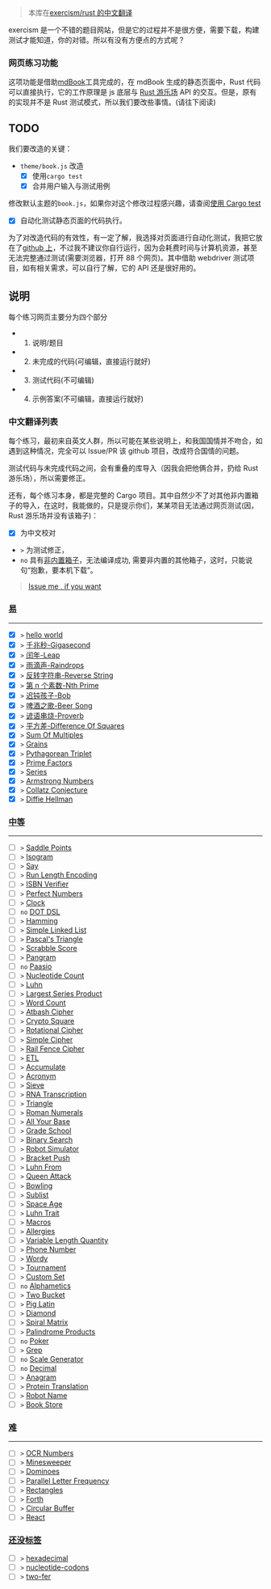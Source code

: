 > 本库在[exercism/rust 的中文翻译](https://github.com/chinanf-boy/exercism-rust-zh)

exercism 是一个不错的题目网站，但是它的过程并不是很方便，需要下载，构建测试才能知道，你的对错。所以有没有方便点的方式呢？

### 网页练习功能

这项功能是借助[mdBook]工具完成的，在 mdBook 生成的静态页面中，Rust 代码可以直接执行，它的工作原理是 js 底层与 [Rust 游乐场](https://play.rust-lang.org) API 的交互。但是，原有的实现并不是 Rust 测试模式，所以我们要改些事情。(请往下阅读)

[mdbook]: https://github.com/rust-lang-nursery/mdBook

## TODO

我们要改造的关键：

- `theme/book.js` 改造
  - [x] 使用`cargo test`
  - [x] 合并用户输入与测试用例

修改默认主题的`book.js`，如果你对这个修改过程感兴趣，请查阅[使用 Cargo test](./add-test-code.md)

- [x] 自动化测试静态页面的代码执行。

为了对改造代码的有效性，有一定了解，我选择对页面进行自动化测试，我把它放在了[github 上](https://github.com/chinanf-boy/exercism-rust-zh-webdriver)，不过我不建议你自行运行，因为会耗费时间与计算机资源，甚至无法完整通过测试(需要浏览器，打开 88 个网页)。其中借助 webdriver 测试项目，如有相关需求，可以自行了解，它的 API 还是很好用的。

## 说明

每个练习网页主要分为四个部分

- 1. 说明/题目
- 2. 未完成的代码(可编辑，直接运行就好)
- 3. 测试代码(不可编辑)
- 4. 示例答案(不可编辑，直接运行就好)

### 中文翻译列表

每个练习，最初来自英文人群，所以可能在某些说明上，和我国国情并不吻合，如遇到这种情况，完全可以 Issue/PR 该 github 项目，改成符合国情的问题。

测试代码与未完成代码之间，会有重叠的库导入（因我会把他俩合并，扔给 Rust 游乐场），所以需要修正。

还有，每个练习本身，都是完整的 Cargo 项目。其中自然少不了对其他非内置箱子的导入，在这时，我能做的，只是提示你们，某某项目无法通过网页测试(因，Rust 游乐场并没有该箱子)：

- [x] 为中文校对
- `>` 为测试修正，
- `no` 具有[非内置箱子](https://github.com/integer32llc/rust-playground/blob/master/compiler/base/Cargo.toml)，无法编译成功, 需要非内置的其他箱子，这时，只能说句“抱歉，要本机下载”。

> [Issue me , if you want](https://github.com/chinanf-boy/exercism-rust-zh/issues?q=is%3Aissue+is%3Aopen+sort%3Aupdated-desc)

### [易](./low.md)

---

- [x] `>` [hello world](./hello-world/README.zh.md)
- [x] `>` [千兆秒-Gigasecond](./gigasecond/README.zh.md)
- [x] `>` [闰年-Leap](./leap/README.zh.md)
- [x] `>` [雨滴声-Raindrops](./raindrops/README.zh.md)
- [x] `>` [反转字符串-Reverse String](./reverse-string/README.zh.md)
- [x] `>` [第 n 个素数-Nth Prime](./nth-prime/README.zh.md)
- [x] `>` [迟钝孩子-Bob](./bob/README.zh.md)
- [x] `>` [啤酒之歌-Beer Song](./beer-song/README.zh.md)
- [x] `>` [谚语串烧-Proverb](./proverb/README.zh.md)
- [x] `>` [平方差-Difference Of Squares](./difference-of-squares/README.zh.md)
- [x] `>` [Sum Of Multiples](./sum-of-multiples/README.zh.md)
- [x] `>` [Grains](./grains/README.zh.md)
- [x] `>` [Pythagorean Triplet](./pythagorean-triplet/README.zh.md)
- [x] `>` [Prime Factors](./prime-factors/README.zh.md)
- [x] `>` [Series](./series/README.zh.md)
- [x] `>` [Armstrong Numbers](./armstrong-numbers/README.zh.md)
- [x] `>` [Collatz Conjecture](./collatz-conjecture/README.zh.md)
- [x] `>` [Diffie Hellman](./diffie-hellman/README.zh.md)

### [中等](./medium.md)

---

- [ ] `>` [Saddle Points](./saddle-points/README.zh.md)
- [ ] `>` [Isogram](./isogram/README.zh.md)
- [ ] `>` [Say](./say/README.zh.md)
- [ ] `>` [Run Length Encoding](./run-length-encoding/README.zh.md)
- [ ] `>` [ISBN Verifier](./isbn-verifier/README.zh.md)
- [ ] `>` [Perfect Numbers](./perfect-numbers/README.zh.md)
- [ ] `>` [Clock](./clock/README.zh.md)
- [ ] `no` [DOT DSL](./dot-dsl/README.zh.md)
- [ ] `>` [Hamming](./hamming/README.zh.md)
- [ ] `>` [Simple Linked List](./simple-linked-list/README.zh.md)
- [ ] `>` [Pascal's Triangle](./pascals-triangle/README.zh.md)
- [ ] `>` [Scrabble Score](./scrabble-score/README.zh.md)
- [ ] `>` [Pangram](./pangram/README.zh.md)
- [ ] `no` [Paasio](./paasio/README.zh.md)
- [ ] `>` [Nucleotide Count](./nucleotide-count/README.zh.md)
- [ ] `>` [Luhn](./luhn/README.zh.md)
- [ ] `>` [Largest Series Product](./largest-series-product/README.zh.md)
- [ ] `>` [Word Count](./word-count/README.zh.md)
- [ ] `>` [Atbash Cipher](./atbash-cipher/README.zh.md)
- [ ] `>` [Crypto Square](./crypto-square/README.zh.md)
- [ ] `>` [Rotational Cipher](./rotational-cipher/README.zh.md)
- [ ] `>` [Simple Cipher](./simple-cipher/README.zh.md)
- [ ] `>` [Rail Fence Cipher](./rail-fence-cipher/README.zh.md)
- [ ] `>` [ETL](./etl/README.zh.md)
- [ ] `>` [Accumulate](./accumulate/README.zh.md)
- [ ] `>` [Acronym](./acronym/README.zh.md)
- [ ] `>` [Sieve](./sieve/README.zh.md)
- [ ] `>` [RNA Transcription](./rna-transcription/README.zh.md)
- [ ] `>` [Triangle](./triangle/README.zh.md)
- [ ] `>` [Roman Numerals](./roman-numerals/README.zh.md)
- [ ] `>` [All Your Base](./all-your-base/README.zh.md)
- [ ] `>` [Grade School](./grade-school/README.zh.md)
- [ ] `>` [Binary Search](./binary-search/README.zh.md)
- [ ] `>` [Robot Simulator](./robot-simulator/README.zh.md)
- [ ] `>` [Bracket Push](./bracket-push/README.zh.md)
- [ ] `>` [Luhn From](./luhn-from/README.zh.md)
- [ ] `>` [Queen Attack](./queen-attack/README.zh.md)
- [ ] `>` [Bowling](./bowling/README.zh.md)
- [ ] `>` [Sublist](./sublist/README.zh.md)
- [ ] `>` [Space Age](./space-age/README.zh.md)
- [ ] `>` [Luhn Trait](./luhn-trait/README.zh.md)
- [ ] `>` [Macros](./macros/README.zh.md)
- [ ] `>` [Allergies](./allergies/README.zh.md)
- [ ] `>` [Variable Length Quantity](./variable-length-quantity/README.zh.md)
- [ ] `>` [Phone Number](./phone-number/README.zh.md)
- [ ] `>` [Wordy](./wordy/README.zh.md)
- [ ] `>` [Tournament](./tournament/README.zh.md)
- [ ] `>` [Custom Set](./custom-set/README.zh.md)
- [ ] `no` [Alphametics](./alphametics/README.zh.md)
- [ ] `>` [Two Bucket](./two-bucket/README.zh.md)
- [ ] `>` [Pig Latin](./pig-latin/README.zh.md)
- [ ] `>` [Diamond](./diamond/README.zh.md)
- [ ] `>` [Spiral Matrix](./spiral-matrix/README.zh.md)
- [ ] `>` [Palindrome Products](./palindrome-products/README.zh.md)
- [ ] `no` [Poker](./poker/README.zh.md)
- [ ] `>` [Grep](./grep/README.zh.md)
- [ ] `no` [Scale Generator](./scale-generator/README.zh.md)
- [ ] `no` [Decimal](./decimal/README.zh.md)
- [ ] `>` [Anagram](./anagram/README.zh.md)
- [ ] `>` [Protein Translation](./protein-translation/README.zh.md)
- [ ] `>` [Robot Name](./robot-name/README.zh.md)
- [ ] `>` [Book Store](./book-store/README.zh.md)

### [难](./high.md)

---

- [ ] `>` [OCR Numbers](./ocr-numbers/README.zh.md)
- [ ] `>` [Minesweeper](./minesweeper/README.zh.md)
- [ ] `>` [Dominoes](./dominoes/README.zh.md)
- [ ] `>` [Parallel Letter Frequency](./parallel-letter-frequency/README.zh.md)
- [ ] `>` [Rectangles](./rectangles/README.zh.md)
- [ ] `>` [Forth](./forth/README.zh.md)
- [ ] `>` [Circular Buffer](./circular-buffer/README.zh.md)
- [ ] `>` [React](./react/README.zh.md)

### [还没标签](./untag.md)

- [ ] `>` [hexadecimal](./hexadecimal/README.zh.md)
- [ ] `>` [nucleotide-codons](./nucleotide-codons/README.zh.md)
- [ ] `>` [two-fer](./two-fer/README.zh.md)
